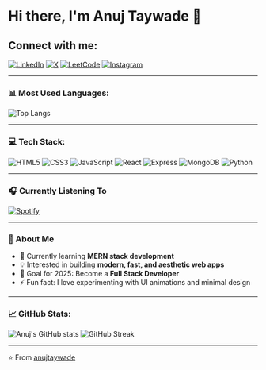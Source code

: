 # Hi there, I'm Anuj Taywade 👋

## Connect with me:
[![LinkedIn](https://img.shields.io/badge/LinkedIn-0077B5?style=for-the-badge&logo=linkedin&logoColor=white)](https://www.linkedin.com/in/anuj-taywade-326881270/)
[![X](https://img.shields.io/badge/X-000000?style=for-the-badge&logo=x&logoColor=white)](https://x.com/Anujjj69)
[![LeetCode](https://img.shields.io/badge/LeetCode-FFA116?style=for-the-badge&logo=leetcode&logoColor=white)](https://leetcode.com/u/anuj_taywade07/)
[![Instagram](https://img.shields.io/badge/Instagram-E4405F?style=for-the-badge&logo=instagram&logoColor=white)](https://www.instagram.com/anuj_taywade07/)

---

### 📊 Most Used Languages:
![Top Langs](https://github-readme-stats.vercel.app/api/top-langs/?username=anujtaywade&layout=compact&theme=tokyonight&border_radius=10)

---

### 💻 Tech Stack:

![HTML5](https://img.shields.io/badge/HTML5-E34F26?style=for-the-badge&logo=html5&logoColor=white)
![CSS3](https://img.shields.io/badge/CSS3-1572B6?style=for-the-badge&logo=css3&logoColor=white)
![JavaScript](https://img.shields.io/badge/JavaScript-323330?style=for-the-badge&logo=javascript&logoColor=F7DF1E)
![React](https://img.shields.io/badge/React-20232A?style=for-the-badge&logo=react&logoColor=61DAFB)
![Express](https://img.shields.io/badge/Express.js-404D59?style=for-the-badge)
![MongoDB](https://img.shields.io/badge/MongoDB-4EA94B?style=for-the-badge&logo=mongodb&logoColor=white)
![Python](https://img.shields.io/badge/Python-3776AB?style=for-the-badge&logo=python&logoColor=white)

---

### 🎧 Currently Listening To
[![Spotify](https://spotify-github-profile.vercel.app/api/view?uid=YOUR_SPOTIFY_USERNAME&cover_image=true&theme=novatorem&show_offline=false&background_color=121212&interchange=false)](https://spotify-github-profile.vercel.app/api/view?uid=YOUR_SPOTIFY_USERNAME)

---

### 🌟 About Me
- 🌱 Currently learning **MERN stack development**
- 💡 Interested in building **modern, fast, and aesthetic web apps**
- 🎯 Goal for 2025: Become a **Full Stack Developer**
- ⚡ Fun fact: I love experimenting with UI animations and minimal design

---

### 📈 GitHub Stats:
![Anuj's GitHub stats](https://github-readme-stats.vercel.app/api?username=anujtaywade&show_icons=true&theme=tokyonight&border_radius=10)
![GitHub Streak](https://streak-stats.demolab.com?user=anujtaywade&theme=tokyonight&border_radius=10)

---

⭐️ From [anujtaywade](https://github.com/anujtaywade)
